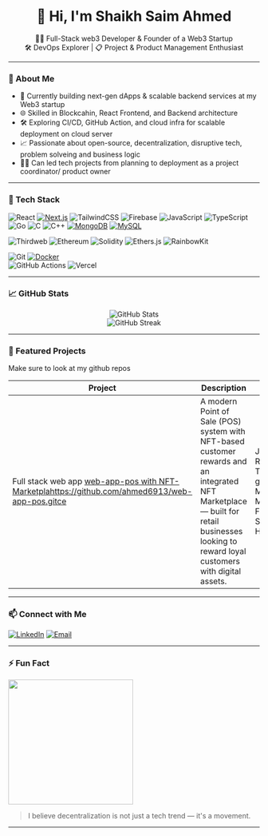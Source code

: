 <h1 align="center">👋 Hi, I'm Shaikh Saim Ahmed</h1>
<p align="center">
  🧑‍💻 Full-Stack web3 Developer & Founder of a Web3 Startup <br>
  🛠️ DevOps Explorer | 📋 Project & Product Management Enthusiast
</p>

---

### 🚀 About Me

- 🔭 Currently building next-gen dApps & scalable backend services at my Web3 startup
- 🌐 Skilled in Blockcahin, React Frontend, and Backend architecture 
- 🛠️ Exploring CI/CD, GitHub Action, and cloud infra for scalable deployment on cloud server
- 📈 Passionate about open-source, decentralization, disruptive tech, problem solveing and business logic
- 🧑‍💻 Can led tech projects from planning to deployment as a project coordinator/ product owner

---

### 🧠 Tech Stack

![React](https://img.shields.io/badge/React-20232A?style=for-the-badge&logo=react&logoColor=61DAFB)
[![Next.js](https://img.shields.io/badge/Next.js-000000?style=for-the-badge&logo=nextdotjs&logoColor=white)](https://nextjs.org/) 
![TailwindCSS](https://img.shields.io/badge/TailwindCSS-0EA5E9?style=for-the-badge&logo=tailwind-css&logoColor=white)
![Firebase](https://img.shields.io/badge/Firebase-FFCA28?style=for-the-badge&logo=firebase&logoColor=black)
![JavaScript](https://img.shields.io/badge/JavaScript-F7DF1E?style=for-the-badge&logo=javascript&logoColor=black)
![TypeScript](https://img.shields.io/badge/TypeScript-3178C6?style=for-the-badge&logo=typescript&logoColor=white)
![Go](https://img.shields.io/badge/Go-%2300ADD8.svg?style=for-the-badge&logo=go&logoColor=white)
![C](https://img.shields.io/badge/C-00599C?style=for-the-badge&logo=c&logoColor=white)
![C++](https://img.shields.io/badge/C++-00599C?style=for-the-badge&logo=c%2B%2B&logoColor=white)
[![MongoDB](https://img.shields.io/badge/MongoDB-47A248?style=for-the-badge&logo=mongodb&logoColor=white)](https://www.mongodb.com/) 
[![MySQL](https://img.shields.io/badge/MySQL-00758F?style=for-the-badge&logo=mysql&logoColor=white)](https://www.mysql.com/)  

![Thirdweb](https://img.shields.io/badge/Thirdweb-000000?style=for-the-badge&logo=data:image/svg+xml;base64,PHN2ZyB3aWR0aD0iMjEiIGhlaWdodD0iMjEiIHZpZXdCb3g9IjAgMCAyMSAyMSIgZmlsbD0ibm9uZSIgeG1sbnM9Imh0dHA6Ly93d3cudzMub3JnLzIwMDAvc3ZnIj4KPHBhdGggZD0iTTEwLjM0NCAwTDcuODQ2IDYuMDc1TDEwLjY4NiAxMi4yODZIMTQuNzVMMTAuMzQ0IDBaTTEwLjY5NyAxMi4yODZMNy45MzUgOC4wMDFMMS4zNzUgMjAuNzVIMTAuNjk3VjEyLjI4NlpNMTIuNTg3IDEyLjI4NkwxNS4zNDggMTYuNTYxTDIxLjkwOSAwLjgxNUgxMi41ODdWMTIuMjg2WiIgZmlsbD0iI0ZGRiIvPgo8L3N2Zz4=&logoColor=white)
![Ethereum](https://img.shields.io/badge/Ethereum-3C3C3D?style=for-the-badge&logo=ethereum&logoColor=white)
![Solidity](https://img.shields.io/badge/Solidity-363636?style=for-the-badge&logo=solidity&logoColor=white)
![Ethers.js](https://img.shields.io/badge/Ethers.js-3C3C3D?style=for-the-badge&logo=ethereum&logoColor=white)
![RainbowKit](https://img.shields.io/badge/RainbowKit-8B5CF6?style=for-the-badge&logo=rainbow&logoColor=white)

![Git](https://img.shields.io/badge/Git-F05032?style=for-the-badge&logo=git&logoColor=white)
[![Docker](https://img.shields.io/badge/Docker-2496ED?style=for-the-badge&logo=docker&logoColor=white)](https://www.docker.com/)  
![GitHub Actions](https://img.shields.io/badge/GitHub_Actions-2088FF?style=for-the-badge&logo=github-actions&logoColor=white)
![Vercel](https://img.shields.io/badge/Vercel-000000?style=for-the-badge&logo=vercel&logoColor=white)

---

### 📈 GitHub Stats

<p align="center">
  <img src="https://github-readme-stats.vercel.app/api?username=shaikhsaim&show_icons=true&theme=radical" alt="GitHub Stats" />
  <br />
  <img src="https://github-readme-streak-stats.herokuapp.com/?user=shaikhsaim&theme=radical" alt="GitHub Streak" />
</p>

---

### 🧪 Featured Projects

Make sure to look at my github repos 

| Project | Description | Tech |
|--------|-------------|------|
| Full stack web app [web-app-pos with NFT-Marketplahttps://github.com/ahmed6913/web-app-pos.gitce]() | A modern Point of Sale (POS) system with NFT-based customer rewards and an integrated NFT Marketplace — built for retail businesses looking to reward loyal customers with digital assets. | Javascript, React, TailwindCSS, go, Mongodb, MySQL, Firebase, Solidity, Hardhat | Firebase Hosting 


---

### 📫 Connect with Me

[![LinkedIn](https://img.shields.io/badge/LinkedIn-blue?style=for-the-badge&logo=linkedin)](https://www.linkedin.com/in/saim-ahmed-5903a0339)
[![Email](https://img.shields.io/badge/Email-D14836?style=for-the-badge&logo=gmail&logoColor=white)](mailto:ahmedshaikh777121@gmail.com)

---

### ⚡ Fun Fact

<img src="https://media.giphy.com/media/26ufdipQqU2lhNA4g/giphy.gif" width="250"/>

> I believe decentralization is not just a tech trend — it's a movement.

---
